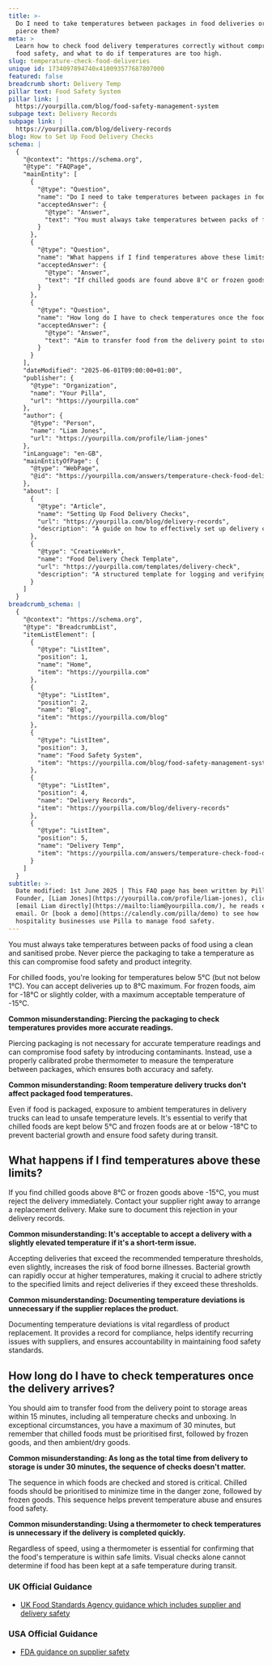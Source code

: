 ```yaml
---
title: >-
  Do I need to take temperatures between packages in food deliveries or can I
  pierce them?
meta: >
  Learn how to check food delivery temperatures correctly without compromising
  food safety, and what to do if temperatures are too high.
slug: temperature-check-food-deliveries
unique id: 1734097894740x410093577687807000
featured: false
breadcrumb short: Delivery Temp
pillar text: Food Safety System
pillar link: |
  https://yourpilla.com/blog/food-safety-management-system
subpage text: Delivery Records
subpage link: |
  https://yourpilla.com/blog/delivery-records
blog: How to Set Up Food Delivery Checks
schema: |
  {
    "@context": "https://schema.org",
    "@type": "FAQPage",
    "mainEntity": [
      {
        "@type": "Question",
        "name": "Do I need to take temperatures between packages in food deliveries, or can I pierce them?",
        "acceptedAnswer": {
          "@type": "Answer",
          "text": "You must always take temperatures between packs of food using a clean and sanitised probe. Never pierce the packaging to take a temperature as this can compromise food safety and product integrity. For chilled foods, aim for temperatures below 5°C but not below 1°C, and accept deliveries up to 8°C. For frozen foods, target -18°C or slightly colder, with a maximum acceptable temperature of -15°C. Use a proper probe, not piercing, as piercing packaging is unnecessary for accurate temperature readings and compromises food safety."
        }
      },
      {
        "@type": "Question",
        "name": "What happens if I find temperatures above these limits in a food delivery?",
        "acceptedAnswer": {
          "@type": "Answer",
          "text": "If chilled goods are found above 8°C or frozen goods above -15°C during a delivery, you must reject the delivery immediately and contact your supplier to arrange a replacement. Make sure to document this rejection in your delivery records to maintain compliance, identify recurring issues with suppliers, and ensure accountability in maintaining food safety standards."
        }
      },
      {
        "@type": "Question",
        "name": "How long do I have to check temperatures once the food delivery arrives?",
        "acceptedAnswer": {
          "@type": "Answer",
          "text": "Aim to transfer food from the delivery point to storage areas within 15 minutes, including all temperature checks and unboxing. In exceptional circumstances, you have a maximum of 30 minutes. Chilled foods must be prioritised first, followed by frozen goods, then ambient/dry goods, to minimise time in the danger zone and prevent temperature abuse."
        }
      }
    ],
    "dateModified": "2025-06-01T09:00:00+01:00",
    "publisher": {
      "@type": "Organization",
      "name": "Your Pilla",
      "url": "https://yourpilla.com"
    },
    "author": {
      "@type": "Person",
      "name": "Liam Jones",
      "url": "https://yourpilla.com/profile/liam-jones"
    },
    "inLanguage": "en-GB",
    "mainEntityOfPage": {
      "@type": "WebPage",
      "@id": "https://yourpilla.com/answers/temperature-check-food-deliveries"
    },
    "about": [
      {
        "@type": "Article",
        "name": "Setting Up Food Delivery Checks",
        "url": "https://yourpilla.com/blog/delivery-records",
        "description": "A guide on how to effectively set up delivery checks for proper food safety management."
      },
      {
        "@type": "CreativeWork",
        "name": "Food Delivery Check Template",
        "url": "https://yourpilla.com/templates/delivery-check",
        "description": "A structured template for logging and verifying food deliveries, including temperature checks and supplier details."
      }
    ]
  }
breadcrumb_schema: |
  {
    "@context": "https://schema.org",
    "@type": "BreadcrumbList",
    "itemListElement": [
      {
        "@type": "ListItem",
        "position": 1,
        "name": "Home",
        "item": "https://yourpilla.com"
      },
      {
        "@type": "ListItem",
        "position": 2,
        "name": "Blog",
        "item": "https://yourpilla.com/blog"
      },
      {
        "@type": "ListItem",
        "position": 3,
        "name": "Food Safety System",
        "item": "https://yourpilla.com/blog/food-safety-management-system"
      },
      {
        "@type": "ListItem",
        "position": 4,
        "name": "Delivery Records",
        "item": "https://yourpilla.com/blog/delivery-records"
      },
      {
        "@type": "ListItem",
        "position": 5,
        "name": "Delivery Temp",
        "item": "https://yourpilla.com/answers/temperature-check-food-deliveries"
      }
    ]
  }
subtitle: >-
  Date modified: 1st June 2025 | This FAQ page has been written by Pilla
  Founder, [Liam Jones](https://yourpilla.com/profile/liam-jones), click to
  [email Liam directly](https://mailto:liam@yourpilla.com/), he reads every
  email. Or [book a demo](https://calendly.com/pilla/demo) to see how
  hospitality businesses use Pilla to manage food safety.
---
```

You must always take temperatures between packs of food using a clean and sanitised probe. Never pierce the packaging to take a temperature as this can compromise food safety and product integrity.

For chilled foods, you're looking for temperatures below 5°C (but not below 1°C). You can accept deliveries up to 8°C maximum. For frozen foods, aim for -18°C or slightly colder, with a maximum acceptable temperature of -15°C.

**Common misunderstanding: Piercing the packaging to check temperatures provides more accurate readings.**

Piercing packaging is not necessary for accurate temperature readings and can compromise food safety by introducing contaminants. Instead, use a properly calibrated probe thermometer to measure the temperature between packages, which ensures both accuracy and safety.

**Common misunderstanding: Room temperature delivery trucks don't affect packaged food temperatures.**

Even if food is packaged, exposure to ambient temperatures in delivery trucks can lead to unsafe temperature levels. It's essential to verify that chilled foods are kept below 5°C and frozen foods are at or below -18°C to prevent bacterial growth and ensure food safety during transit.

## What happens if I find temperatures above these limits?

If you find chilled goods above 8°C or frozen goods above -15°C, you must reject the delivery immediately. Contact your supplier right away to arrange a replacement delivery. Make sure to document this rejection in your delivery records.

**Common misunderstanding: It's acceptable to accept a delivery with a slightly elevated temperature if it's a short-term issue.**

Accepting deliveries that exceed the recommended temperature thresholds, even slightly, increases the risk of food borne illnesses. Bacterial growth can rapidly occur at higher temperatures, making it crucial to adhere strictly to the specified limits and reject deliveries if they exceed these thresholds.

**Common misunderstanding: Documenting temperature deviations is unnecessary if the supplier replaces the product.**

Documenting temperature deviations is vital regardless of product replacement. It provides a record for compliance, helps identify recurring issues with suppliers, and ensures accountability in maintaining food safety standards.

## How long do I have to check temperatures once the delivery arrives?

You should aim to transfer food from the delivery point to storage areas within 15 minutes, including all temperature checks and unboxing. In exceptional circumstances, you have a maximum of 30 minutes, but remember that chilled foods must be prioritised first, followed by frozen goods, and then ambient/dry goods.

**Common misunderstanding: As long as the total time from delivery to storage is under 30 minutes, the sequence of checks doesn't matter.**

The sequence in which foods are checked and stored is critical. Chilled foods should be prioritised to minimize time in the danger zone, followed by frozen goods. This sequence helps prevent temperature abuse and ensures food safety.

**Common misunderstanding: Using a thermometer to check temperatures is unnecessary if the delivery is completed quickly.**

Regardless of speed, using a thermometer is essential for confirming that the food's temperature is within safe limits. Visual checks alone cannot determine if food has been kept at a safe temperature during transit.

### UK Official Guidance

-   [UK Food Standards Agency guidance which includes supplier and delivery safety](https://www.food.gov.uk/business-guidance/managing-food-safety)

### USA Official Guidance

-   [FDA guidance on supplier safety](https://www.fda.gov/food/importing-food-products-united-states/industry-resources-third-party-audit-standards-and-fsma-supplier-verification-requirements)
